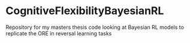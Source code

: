 # CognitiveFlexibilityBayesianRL
Repository for my masters thesis code looking at Bayesian RL models to replicate the ORE in reversal learning tasks
